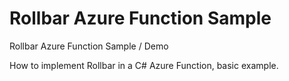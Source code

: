 # Rollbar Azure Function Sample
Rollbar Azure Function Sample / Demo

How to implement Rollbar in a C# Azure Function, basic example.
